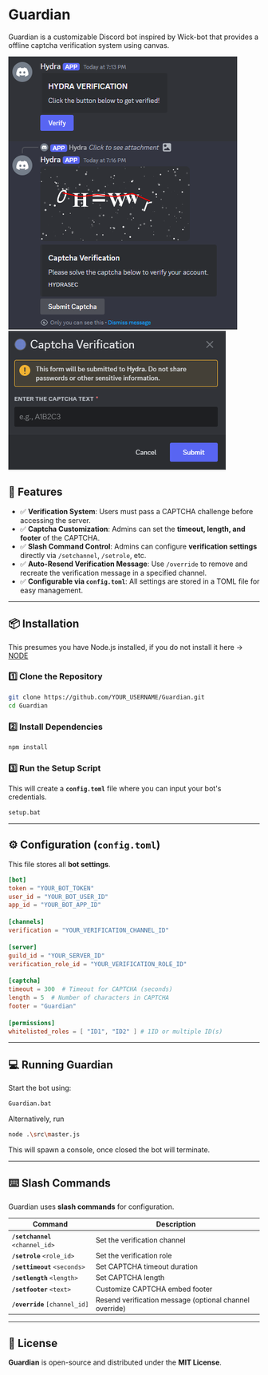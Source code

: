 # Guardian

Guardian is a customizable Discord bot inspired by Wick-bot that provides a offline captcha verification system using canvas.

![EXAMPLE](Image/Example.png)
![VERIF](Image/Verif.png)

## **💎 Features**
- ✅ **Verification System**: Users must pass a CAPTCHA challenge before accessing the server.
- ✅ **Captcha Customization**: Admins can set the **timeout, length, and footer** of the CAPTCHA.
- ✅ **Slash Command Control**: Admins can configure **verification settings** directly via `/setchannel`, `/setrole`, etc.
- ✅ **Auto-Resend Verification Message**: Use `/override` to remove and recreate the verification message in a specified channel.
- ✅ **Configurable via `config.toml`**: All settings are stored in a TOML file for easy management.

---

## **📦 Installation**

This presumes you have Node.js installed, if you do not install it here -> [NODE](https://nodejs.org/en)

### **1️⃣ Clone the Repository**
```sh
git clone https://github.com/YOUR_USERNAME/Guardian.git
cd Guardian
```

### **2️⃣ Install Dependencies**
```sh
npm install
```

### **3️⃣ Run the Setup Script**
This will create a **`config.toml`** file where you can input your bot's credentials.
```sh
setup.bat
```

---

## **⚙️ Configuration (`config.toml`)**
This file stores all **bot settings**.

```toml
[bot]
token = "YOUR_BOT_TOKEN"
user_id = "YOUR_BOT_USER_ID"
app_id = "YOUR_BOT_APP_ID"

[channels]
verification = "YOUR_VERIFICATION_CHANNEL_ID"

[server]
guild_id = "YOUR_SERVER_ID"
verification_role_id = "YOUR_VERIFICATION_ROLE_ID"

[captcha]
timeout = 300  # Timeout for CAPTCHA (seconds)
length = 5  # Number of characters in CAPTCHA
footer = "Guardian"

[permissions]
whitelisted_roles = [ "ID1", "ID2" ] # 1ID or multiple ID(s)
```

---

## 💻 Running Guardian
Start the bot using:
```sh
Guardian.bat
```

Alternatively, run
```sh
node .\src\master.js
```
This will spawn a console, once closed the bot will terminate.

---

## **⌨️ Slash Commands**
Guardian uses **slash commands** for configuration.

| Command               | Description |
|----------------------|-------------|
| **`/setchannel`** `<channel_id>` | Set the verification channel |
| **`/setrole`** `<role_id>` | Set the verification role |
| **`/settimeout`** `<seconds>` | Set CAPTCHA timeout duration |
| **`/setlength`** `<length>` | Set CAPTCHA length |
| **`/setfooter`** `<text>` | Customize CAPTCHA embed footer |
| **`/override`** `[channel_id]` | Resend verification message (optional channel override) |

---

## **📜 License**
**Guardian** is open-source and distributed under the **MIT License**.
